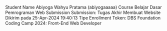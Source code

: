 Student Name	Abiyoga Wahyu Pratama (abiyogaaaaa)
Course	Belajar Dasar Pemrograman Web
Submission	Submission: Tugas Akhir Membuat Website
Dikirim pada	25-Apr-2024 19:40:13
Tipe Enrollment	Token: DBS Foundation Coding Camp 2024: Front-End Web Developer
